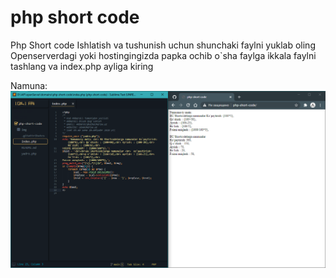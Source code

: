 # php short code
 Php Short code
Ishlatish va tushunish uchun shunchaki faylni yuklab oling Openserverdagi yoki hostingingizda papka ochib o`sha faylga ikkala faylni tashlang va index.php ayliga kiring

Namuna: 
![namuna](/img/screenshot.png)
